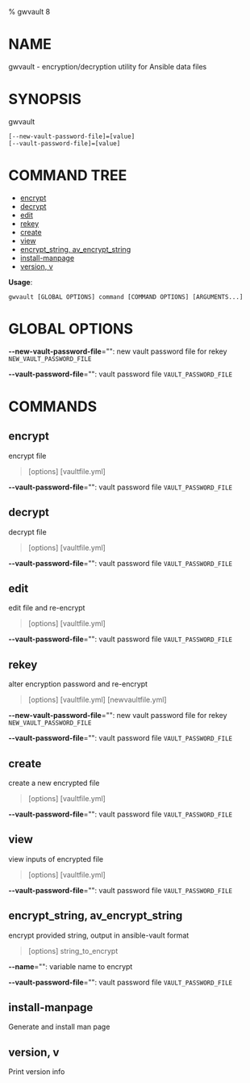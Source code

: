 % gwvault 8
# NAME
gwvault - encryption/decryption utility for Ansible data files
# SYNOPSIS
gwvault

```
[--new-vault-password-file]=[value]
[--vault-password-file]=[value]
```


# COMMAND TREE

- [encrypt](#encrypt)
- [decrypt](#decrypt)
- [edit](#edit)
- [rekey](#rekey)
- [create](#create)
- [view](#view)
- [encrypt_string, av_encrypt_string](#encrypt_string-av_encrypt_string)
- [install-manpage](#install-manpage)
- [version, v](#version-v)

**Usage**:
```
gwvault [GLOBAL OPTIONS] command [COMMAND OPTIONS] [ARGUMENTS...]
```

# GLOBAL OPTIONS

**--new-vault-password-file**="": new vault password file for rekey `NEW_VAULT_PASSWORD_FILE`

**--vault-password-file**="": vault password file `VAULT_PASSWORD_FILE`


# COMMANDS

## encrypt

encrypt file

>[options] [vaultfile.yml]

**--vault-password-file**="": vault password file `VAULT_PASSWORD_FILE`

## decrypt

decrypt file

>[options] [vaultfile.yml]

**--vault-password-file**="": vault password file `VAULT_PASSWORD_FILE`

## edit

edit file and re-encrypt

>[options] [vaultfile.yml]

**--vault-password-file**="": vault password file `VAULT_PASSWORD_FILE`

## rekey

alter encryption password and re-encrypt

>[options] [vaultfile.yml] [newvaultfile.yml]

**--new-vault-password-file**="": new vault password file for rekey `NEW_VAULT_PASSWORD_FILE`

**--vault-password-file**="": vault password file `VAULT_PASSWORD_FILE`

## create

create a new encrypted file

>[options] [vaultfile.yml]

**--vault-password-file**="": vault password file `VAULT_PASSWORD_FILE`

## view

view inputs of encrypted file

>[options] [vaultfile.yml]

**--vault-password-file**="": vault password file `VAULT_PASSWORD_FILE`

## encrypt_string, av_encrypt_string

encrypt provided string, output in ansible-vault format

>[options] string_to_encrypt

**--name**="": variable name to encrypt

**--vault-password-file**="": vault password file `VAULT_PASSWORD_FILE`

## install-manpage

Generate and install man page

## version, v

Print version info

